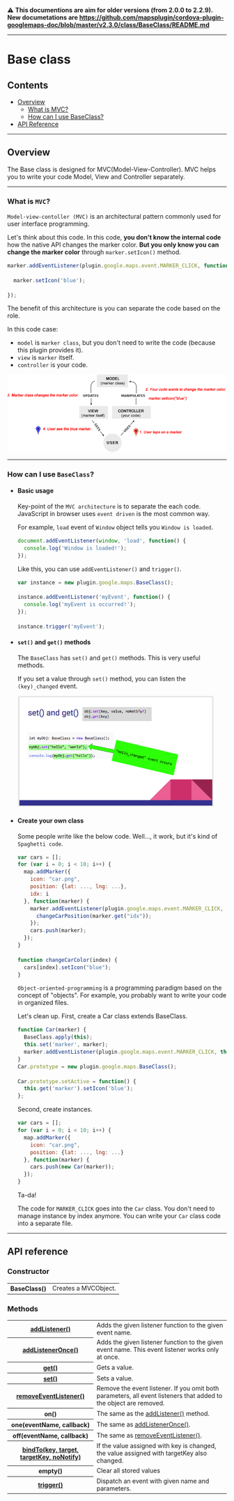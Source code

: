 :warning: **This documentions are aim for older versions (from 2.0.0 to 2.2.9).
New documetations are https://github.com/mapsplugin/cordova-plugin-googlemaps-doc/blob/master/v2.3.0/class/BaseClass/README.md**

---------------
# Base class

## Contents

  - <a href="#overview">Overview</a>
    - <a href="#what-is-mvc">What is MVC?</a>
    - <a href="#how-can-i-use-baseclass">How can I use BaseClass?</a>
  - <a href="#api-reference">API Reference</a>

------------
## Overview

The Base class is designed for MVC(Model-View-Controller).
MVC helps you to write your code Model, View and Controller separately.

------------
### What is `MVC`?

`Model-view-contoller (MVC)` is an architectural pattern commonly used for user interface programming.

Let's think about this code. In this code, **you don't know the internal code** how the native API changes the marker color.
**But you only know you can change the marker color** through `marker.setIcon()` method.

```js
marker.addEventListener(plugin.google.maps.event.MARKER_CLICK, function() {

  marker.setIcon('blue');

});
```

The benefit of this architecture is you can separate the code based on the role.

In this code case:
 - `model` is `marker class`, but you don't need to write the code (because this plugin provides it).
 - `view` is `marker` itself.
 - `controller` is your code.

![](mvc.png)

------------

### How can I use `BaseClass`?

- #### Basic usage

  Key-point of the `MVC architecture` is to separate the each code.
  JavaScript in browser uses `event driven` is the most common way.

  For example, `load` event of `Window` object tells you `Window is loaded`.

  ```js
  document.addEventListener(window, 'load', function() {
    console.log('Window is loaded!');
  });
  ```

  Like this, you can use `addEventListener()` and `trigger()`.

  ```js
  var instance = new plugin.google.maps.BaseClass();

  instance.addEventListener('myEvent', function() {
    console.log('myEvent is occurred!');
  });

  instance.trigger('myEvent');
  ```

- #### `set()` and `get()` methods

  The `BaseClass` has `set()` and `get()` methods.
  This is very useful methods.

  If you set a value through `set()` method, you can listen the `(key)_changed` event.

  <a href="mvc_status_change_event.png"><img src="../Map/mvc_status_change_event.png" width="450"></a>

- #### Create your own class

  Some people write like the below code. Well..., it work, but it's kind of `Spaghetti code`.

  ```js
  var cars = [];
  for (var i = 0; i < 10; i++) {
    map.addMarker({
      icon: "car.png",
      position: {lat: ..., lng: ...},
      idx: i
    }, function(marker) {
      marker.addEventListener(plugin.google.maps.event.MARKER_CLICK, function() {
        changeCarPosition(marker.get("idx"));
      });
      cars.push(marker);
    });
  }

  function changeCarColor(index) {
    cars[index].setIcon("blue");
  }
  ```

  `Object-oriented-programming` is a programming paradigm based on the concept of "objects".
  For example, you probably want to write your code in organized files.

  Let's clean up.
  First, create a Car class extends BaseClass.

  ```js
  function Car(marker) {
    BaseClass.apply(this);
    this.set('marker', marker);
    marker.addEventListener(plugin.google.maps.event.MARKER_CLICK, this.setActive);
  }
  Car.prototype = new plugin.google.maps.BaseClass();

  Car.prototype.setActive = function() {
    this.get('marker').setIcon('blue');
  };
  ```

  Second, create instances.
  ```js
  var cars = [];
  for (var i = 0; i < 10; i++) {
    map.addMarker({
      icon: "car.png",
      position: {lat: ..., lng: ...}
    }, function(marker) {
      cars.push(new Car(marker));
    });
  }
  ```

  Ta-da!

  The code for `MARKER_CLICK` goes into the `Car` class.
  You don't need to manage instance by index anymore.
  You can write your `Car` class code into a separate file.

------------
## API reference

### Constructor

<table>
    <tr>
        <th>BaseClass()</th>
        <td>Creates a MVCObject.</td>
    </tr>
</table>

### Methods
<table>
    <tr>
        <th><a href="./addListener/README.md">addListener()</a></th>
        <td>Adds the given listener function to the given event name.</td>
    </tr>
    <tr>
        <th><a href="./addListenerOnce/README.md">addListenerOnce()</a></th>
        <td>Adds the given listener function to the given event name. This event listener works only at once.</td>
    </tr>
    <tr>
        <th><a href="./get_set/README.md">get()</a></th>
        <td>Gets a value.</td>
    </tr>
    <tr>
        <th><a href="./get_set/README.md">set()</a></th>
        <td>Sets a value.</td>
    </tr>
    <tr>
        <th><a href="./removeEventListener/README.md">removeEventListener()</a></th>
        <td>Remove the event listener. If you omit both parameters, all event listeners that added to the object are removed.</td>
    </tr>
    <tr>
        <th>on()</th>
        <td>The same as the <a href="./addListener/README.md">addListener()</a> method.</td>
    </tr>
    <tr>
        <th>one(eventName, callback)</th>
        <td>The same as <a href="./addListenerOnce/README.md">addListenerOnce()</a>.</td>
    </tr>
    <tr>
        <th>off(eventName, callback)</th>
        <td>The same as <a href="./removeEventListener/README.md">removeEventListener()</a>.</td>
    </tr>
    <tr>
        <th><a href="./bindTo/README.md">bindTo(key, target, targetKey, noNotify)</a></th>
        <td>If the value assigned with <span class="highlight">key</span> is changed, the value assigned with <span class="highlight">targetKey</span> also changed.</td>
    </tr>
    <tr>
        <th>empty()</th>
        <td>Clear all stored values</td>
    </tr>
    <tr>
        <th><a href="./trigger/README.md">trigger()</a></th>
        <td>Dispatch an event with given name and parameters.</td>
    </tr>
</table>
